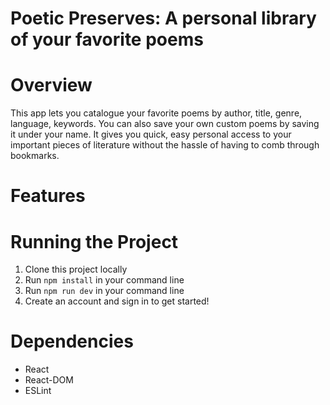 # Poetic Preserves: A personal library of your favorite poems

# Overview

This app lets you catalogue your favorite poems by author, title, genre, language, keywords. You can also save your own custom poems by saving it under your name. It gives you quick, easy personal access to your important pieces of literature without the hassle of having to comb through bookmarks.


# Features



# Running the Project

1. Clone this project locally
2. Run `npm install` in your command line
3. Run `npm run dev` in your command line
4. Create an account and sign in to get started!

# Dependencies

- React
- React-DOM
- ESLint

